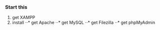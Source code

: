 ### Start this
1. get XAMPP
2. install 
⋅⋅* get Apache
⋅⋅* get MySQL
⋅⋅* get Filezilla
⋅⋅* get phpMyAdmin


